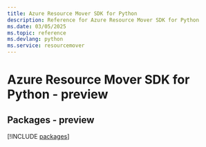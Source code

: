 ```yaml
---
title: Azure Resource Mover SDK for Python
description: Reference for Azure Resource Mover SDK for Python
ms.date: 03/05/2025
ms.topic: reference
ms.devlang: python
ms.service: resourcemover
---
```

# Azure Resource Mover SDK for Python - preview
## Packages - preview
[!INCLUDE [packages](resource-mover-index.md)]